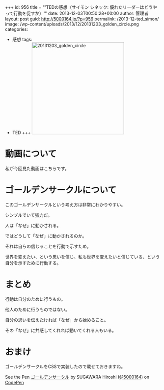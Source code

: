 +++
id: 956
title = "'TEDの感想（サイモン シネック: 優れたリーダーはどうやって行動を促すか）'"
date: 2013-12-03T00:50:28+00:00
author: 管理者
layout: post
guid: http://5000164.jp/?p=956
permalink: /2013-12-ted_simon/
image: /wp-content/uploads/2013/12/20131203_golden_circle.png
categories:
  - 感想
tags:
  - TED
+++
[<img src="http://5000164.jp/wp-content/uploads/2013/12/20131203_golden_circle.png" alt="20131203_golden_circle" width="300" height="300" class="aligncenter size-full wp-image-965" srcset="http://5000164.jp/wp-content/uploads/2013/12/20131203_golden_circle.png 300w, http://5000164.jp/wp-content/uploads/2013/12/20131203_golden_circle-150x150.png 150w" sizes="(max-width: 300px) 100vw, 300px" />](http://5000164.jp/wp-content/uploads/2013/12/20131203_golden_circle.png)

# 動画について

私が今回見た動画はこちらです。

<div style="margin: 20px auto; text-align: center;">
</div>

# ゴールデンサークルについて

このゴールデンサークルという考え方は非常にわかりやすい。
  
シンプルでいて強力だ。
  
人は「なぜ」に動かされる。
  
ではどうして「なぜ」に動かされるのか。
  
それは自らの信じることを行動で示すため。
  
世界を変えたい、という思いを信じ、私も世界を変えたいと信じている、という自分を示すために行動する。

# まとめ

行動は自分のために行うもの。
  
他人のために行うものではない。
  
自分の思いを伝えたければ「なぜ」から始めること。
  
その「なぜ」に共感してくれれば動いてくれる人もいる。

# おまけ

ゴールデンサークルをCSSで実装したので載せておきますね。

<div class="codepen">
  <p data-height="268" data-theme-id="2816" data-slug-hash="DmwFo" data-user="5000164" data-default-tab="result" class='codepen'>
    See the Pen <a href='http://codepen.io/5000164/pen/DmwFo'>ゴールデンサークル</a> by SUGAWARA Hiroshi (<a href='http://codepen.io/5000164'>@5000164</a>) on <a href='http://codepen.io'>CodePen</a>
  </p>
  
  <p>
    </div>